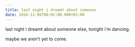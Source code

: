 ```yaml
---
title: last night i dreamt about someone
date: 2016-12-06T00:02:00.000+01:00
---
```

last night i dreamt about someone else, tonight i'm dancing.

maybe we aren't yet to come.
